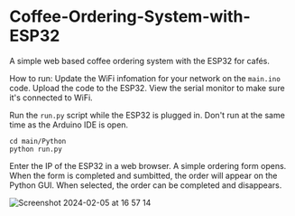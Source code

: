 # Coffee-Ordering-System-with-ESP32
A simple web based coffee ordering system with the ESP32 for cafés.

How to run:
Update the WiFi infomation for your network on the ```main.ino``` code. Upload the code to the ESP32. View the serial monitor to make sure it's connected to WiFi.

Run the ```run.py``` script while the ESP32 is plugged in. Don't run at the same time as the Arduino IDE is open.
```
cd main/Python
python run.py
```

Enter the IP of the ESP32 in a web browser. A simple ordering form opens. When the form is completed and sumbitted, the order will appear on the Python GUI. When selected, the order can be completed and disappears. 

![Screenshot 2024-02-05 at 16 57 14](https://github.com/MataiMoorfield/Coffee-Ordering-System-with-ESP32/assets/138086469/063af052-8572-46fd-9aae-6a818656e237)
